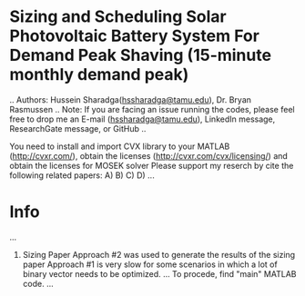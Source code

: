 # Sizing and Scheduling Solar Photovoltaic Battery System For Demand Peak Shaving (15-minute monthly demand peak)
..
 Authors: Hussein Sharadga(hssharadga@tamu.edu), Dr. Bryan Rasmussen
..
Note: If you are facing an issue running the codes, please feel free to drop me an E-mail (hssharadga@tamu.edu), LinkedIn message, ResearchGate message, or GitHub
..

You need to install and import CVX library to your MATLAB (http://cvxr.com/), obtain the licenses (http://cvxr.com/cvx/licensing/) and  obtain the licenses for MOSEK solver
Please support my reserch by cite the following related papers:
A)
B)
C)
D)
...

# Info
...
1)  Sizing Paper
Approach #2 was used to generate the results of the sizing paper
Approach #1 is very slow for some scenarios in which a lot of binary vector needs to be optimized.
...
To procede, find "main" MATLAB code.
...





